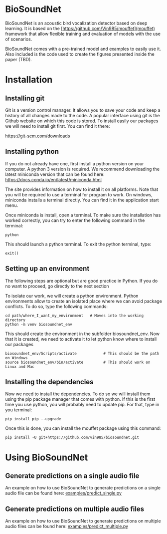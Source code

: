 # BioSoundNet

BioSoundNet is an acoustic bird vocalization detector based on deep learning. It is based on the [https://github.com/Vin985/mouffet](mouffet) framework that allow flexible training and evaluation of models with the use of scenarios.

BioSoundNet comes with a pre-trained model and examples to easily use it. Also included is the code used to create the figures presented inside the paper (TBD).


# Installation

## Installing git

Git is a version control manager. It allows you to save your code and keep a history of all changes made to the code.
A popular interface using git is the Github website on which this code is stored.
To install easily our packages we will need to install git first. You can find it there:

https://git-scm.com/downloads

## Installing python

If you do not already have one, first install a python version on your computer. A python 3 version is required.
We recommend downloading the latest miniconda version that can be found here:
https://docs.conda.io/en/latest/miniconda.html

The site provides information on how to install it on all platforms. Note that you will be required to
use a terminal for program to work. On windows, miniconda installs a terminal directly. You can find it in the
application start menu.

Once miniconda is install, open a terminal. To make sure the installation has worked correctly, you can try to enter
the following command in the terminal:

    python

This should launch a python terminal. To exit the python terminal, type:

    exit()

## Setting up an environment
The following steps are optional but are good practice in Python. If you do no want to proceed, go directly to the next section 

To isolate our work, we will create a python environment. Python environments allow to create an isolated place
where we can avoid package conflicts. To do so, type the following commands:

    cd path/where_I_want_my_environment   # Moves into the working directory
    python -m venv biosoundnet_env

This should create the environment in the subfolder biosoundnet_env. Now that it is created, we need to activate it
to let python know where to install our packages

    biosoundnet_env/Scripts/activate            # This should be the path on Windows
    source biosoundnet_env/bin/activate         # This should work on Linux and Mac

## Installing the dependencies

Now we need to install the dependencies. To do so we will install them using the pip package manager that comes with python.
If this is the first time you use python, you will probably need to update pip. For that, type in you terminal:

    pip install pip --upgrade

Once this is done, you can install the mouffet package using this command:

    pip install -U git+https://github.com/vin985/biosoundnet.git


# Using BioSoundNet

## Generate predictions on a single audio file
An example on how to use BioSoundNet to generate predictions on a single audio file can be found here: [examples/predict_single.py](predict_single.py)

## Generate predictions on multiple audio files
An example on how to use BioSoundNet to generate predictions on multiple audio files can be found here: [examples/predict_multiple.py](predict_multiple.py)

